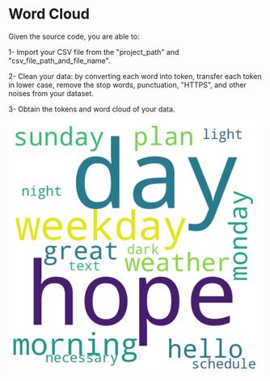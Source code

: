 # Word Cloud

Given the source code, you are able to:

1- Import your CSV file from the "project_path" and "csv_file_path_and_file_name".

2- Clean your data: by converting each word into token, transfer each token in lower case, remove the stop words, punctuation, "HTTPS", and other noises from your dataset.   

3- Obtain the tokens and word cloud of your data.

<img src="WordCloud.png">
